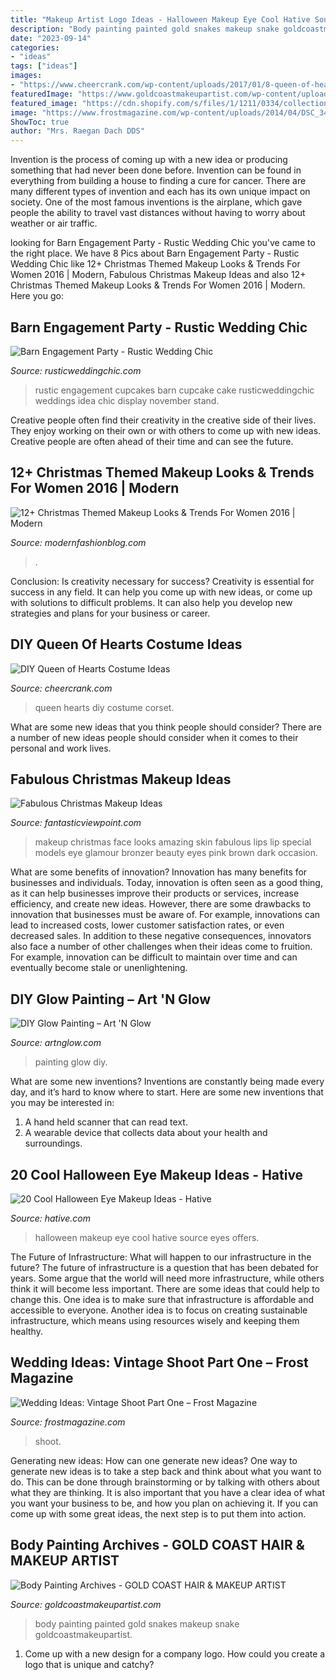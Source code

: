 ```yaml
---
title: "Makeup Artist Logo Ideas - Halloween Makeup Eye Cool Hative Source Eyes Offers"
description: "Body painting painted gold snakes makeup snake goldcoastmakeupartist"
date: "2023-09-14"
categories:
- "ideas"
tags: ["ideas"]
images:
- "https://www.cheercrank.com/wp-content/uploads/2017/01/8-queen-of-hearts-costume-ideas-and-diy-tutorials.jpg"
featuredImage: "https://www.goldcoastmakeupartist.com/wp-content/uploads/2016/03/Snake-Body-Painting-Together-240x320.jpg"
featured_image: "https://cdn.shopify.com/s/files/1/1211/0334/collections/AnG-037_1200x1200.JPG?v=1524253690"
image: "https://www.frostmagazine.com/wp-content/uploads/2014/04/DSC_3492.jpg"
ShowToc: true
author: "Mrs. Raegan Dach DDS"
---
```



Invention is the process of coming up with a new idea or producing something that had never been done before. Invention can be found in everything from building a house to finding a cure for cancer. There are many different types of invention and each has its own unique impact on society. One of the most famous inventions is the airplane, which gave people the ability to travel vast distances without having to worry about weather or air traffic.

	

		
looking for Barn Engagement Party - Rustic Wedding Chic you've came to the right place. We have 8 Pics about Barn Engagement Party - Rustic Wedding Chic like 12+ Christmas Themed Makeup Looks &amp; Trends For Women 2016 | Modern, Fabulous Christmas Makeup Ideas and also 12+ Christmas Themed Makeup Looks &amp; Trends For Women 2016 | Modern. Here you go:
		
    
## Barn Engagement Party - Rustic Wedding Chic

<img loading=lazy src="http://rusticweddingchic.com/wp-content/uploads/2014/10/Khalil_Baalbaki_Sarah__Ben_YaraWissam51_low-590x886.jpg" onerror="this.onerror=null;this.src='https://tse2.mm.bing.net/th?id=OIP.nZiyg_GfBPXa0xO7ZrkEegHaLH&amp;pid=15.1';" alt="Barn Engagement Party - Rustic Wedding Chic">

_Source: rusticweddingchic.com_

>rustic engagement cupcakes barn cupcake cake rusticweddingchic weddings idea chic display november stand. 

	

Creative people often find their creativity in the creative side of their lives. They enjoy working on their own or with others to come up with new ideas. Creative people are often ahead of their time and can see the future.

    
## 12+ Christmas Themed Makeup Looks &amp; Trends For Women 2016 | Modern

<img loading=lazy src="https://modernfashionblog.com/wp-content/uploads/2016/12/12-Christmas-Themed-Makeup-Looks-Trends-For-Women-2016-8.jpg" onerror="this.onerror=null;this.src='https://tse1.mm.bing.net/th?id=OIP.ot-mce3R62jbbDYEXrCFfwAAAA&amp;pid=15.1';" alt="12+ Christmas Themed Makeup Looks &amp; Trends For Women 2016 | Modern">

_Source: modernfashionblog.com_

>. 

	

Conclusion: Is creativity necessary for success?
Creativity is essential for success in any field. It can help you come up with new ideas, or come up with solutions to difficult problems. It can also help you develop new strategies and plans for your business or career.

    
## DIY Queen Of Hearts Costume Ideas

<img loading=lazy src="https://www.cheercrank.com/wp-content/uploads/2017/01/8-queen-of-hearts-costume-ideas-and-diy-tutorials.jpg" onerror="this.onerror=null;this.src='https://tse3.mm.bing.net/th?id=OIP.N-yCWanUdhU9_sz1OgxggQDIEs&amp;pid=15.1';" alt="DIY Queen of Hearts Costume Ideas">

_Source: cheercrank.com_

>queen hearts diy costume corset. 

	

What are some new ideas that you think people should consider?
There are a number of new ideas people should consider when it comes to their personal and work lives.

    
## Fabulous Christmas Makeup Ideas

<img loading=lazy src="http://www.fantasticviewpoint.com/wp-content/uploads/2013/11/Amazing-Christmas-Face-Make-Up-Ideas-Looks-2013-2014-10.jpg" onerror="this.onerror=null;this.src='https://tse1.mm.bing.net/th?id=OIP.X-LLV98NssjPu_Hq7rvMhwHaLK&amp;pid=15.1';" alt="Fabulous Christmas Makeup Ideas">

_Source: fantasticviewpoint.com_

>makeup christmas face looks amazing skin fabulous lips lip special models eye glamour bronzer beauty eyes pink brown dark occasion. 

	

What are some benefits of innovation?
Innovation has many benefits for businesses and individuals. Today, innovation is often seen as a good thing, as it can help businesses improve their products or services, increase efficiency, and create new ideas. However, there are some drawbacks to innovation that businesses must be aware of. For example, innovations can lead to increased costs, lower customer satisfaction rates, or even decreased sales. In addition to these negative consequences, innovators also face a number of other challenges when their ideas come to fruition. For example, innovation can be difficult to maintain over time and can eventually become stale or unenlightening.

    
## DIY Glow Painting – Art &#039;N Glow

<img loading=lazy src="https://cdn.shopify.com/s/files/1/1211/0334/collections/AnG-037_1200x1200.JPG?v=1524253690" onerror="this.onerror=null;this.src='https://tse3.mm.bing.net/th?id=OIP.3bIECj5Hlv2mShD_cz-yIQHaJ4&amp;pid=15.1';" alt="DIY Glow Painting – Art &#039;N Glow">

_Source: artnglow.com_

>painting glow diy. 

	

What are some new inventions?
Inventions are constantly being made every day, and it’s hard to know where to start. Here are some new inventions that you may be interested in: 
1. A hand held scanner that can read text.
2. A wearable device that collects data about your health and surroundings. 

    
## 20 Cool Halloween Eye Makeup Ideas - Hative

<img loading=lazy src="https://hative.com/wp-content/uploads/2014/10/halloween-eye-makeup/5-halloween-eye-makeup-ideas.jpg" onerror="this.onerror=null;this.src='https://tse1.mm.bing.net/th?id=OIP.igebhPdJaHJFesYl8a3IFAHaHa&amp;pid=15.1';" alt="20 Cool Halloween Eye Makeup Ideas - Hative">

_Source: hative.com_

>halloween makeup eye cool hative source eyes offers. 

	

The Future of Infrastructure: What will happen to our infrastructure in the future?
The future of infrastructure is a question that has been debated for years. Some argue that the world will need more infrastructure, while others think it will become less important. There are some ideas that could help to change this. One idea is to make sure that infrastructure is affordable and accessible to everyone. Another idea is to focus on creating sustainable infrastructure, which means using resources wisely and keeping them healthy.

    
## Wedding Ideas: Vintage Shoot Part One – Frost Magazine

<img loading=lazy src="https://www.frostmagazine.com/wp-content/uploads/2014/04/DSC_3492.jpg" onerror="this.onerror=null;this.src='https://tse2.mm.bing.net/th?id=OIP.RkAXTQRzzm4Uvy0FvXcgmQDHEs&amp;pid=15.1';" alt="Wedding Ideas: Vintage Shoot Part One – Frost Magazine">

_Source: frostmagazine.com_

>shoot. 

	

Generating new ideas: How can one generate new ideas?
One way to generate new ideas is to take a step back and think about what you want to do. This can be done through brainstorming or by talking with others about what they are thinking. It is also important that you have a clear idea of what you want your business to be, and how you plan on achieving it. If you can come up with some great ideas, the next step is to put them into action.

    
## Body Painting Archives - GOLD COAST HAIR &amp; MAKEUP ARTIST

<img loading=lazy src="https://www.goldcoastmakeupartist.com/wp-content/uploads/2016/03/Snake-Body-Painting-Together-240x320.jpg" onerror="this.onerror=null;this.src='https://tse4.mm.bing.net/th?id=OIP.-9_2uwZTQiR0xp0X2_vIbgAAAA&amp;pid=15.1';" alt="Body Painting Archives - GOLD COAST HAIR &amp; MAKEUP ARTIST">

_Source: goldcoastmakeupartist.com_

>body painting painted gold snakes makeup snake goldcoastmakeupartist. 

	

1. Come up with a new design for a company logo. How could you create a logo that is unique and catchy?

